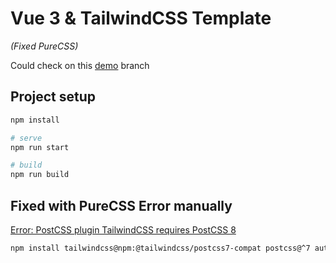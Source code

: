 # Vue 3 & TailwindCSS Template 

_(Fixed PureCSS)_

Could check on this [demo](https://vince-amazing.com/Vue-3-TailwindCSS-Template/) branch

## Project setup

``` bash
npm install

# serve
npm run start

# build
npm run build
```

## Fixed with PureCSS Error manually

[Error: PostCSS plugin TailwindCSS requires PostCSS 8](https://stackoverflow.com/questions/64925926/error-postcss-plugin-tailwindcss-requires-postcss-8)

``` bash
npm install tailwindcss@npm:@tailwindcss/postcss7-compat postcss@^7 autoprefixer@^9
```
